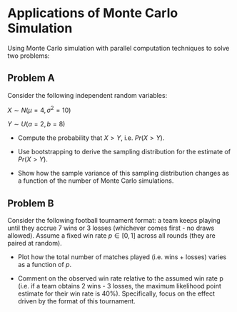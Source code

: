 # Applications of Monte Carlo Simulation
Using Monte Carlo simulation with parallel computation techniques to solve two problems:

## Problem A

Consider the following independent random variables:

$X∼N(μ=4,σ^2=10)$

$Y∼U(a=2,b=8)$

* Compute the probability that $X>Y$, i.e. $Pr(X>Y)$.

* Use bootstrapping to derive the sampling distribution for the estimate of $Pr(X>Y)$.

* Show how the sample variance of this sampling distribution changes as a function of the number of Monte Carlo simulations.

## Problem B

Consider the following football tournament format: a team keeps playing until they accrue 7 wins or 3 losses (whichever comes first - no draws allowed). Assume a fixed win rate $p∈[0,1]$ across all rounds (they are paired at random).

* Plot how the total number of matches played (i.e. wins + losses) varies as a function of $p$.

* Comment on the observed win rate relative to the assumed win rate p (i.e. if a team obtains 2 wins - 3 losses, the maximum likelihood point estimate for their win rate is 40%). Specifically, focus on the effect driven by the format of this tournament.
